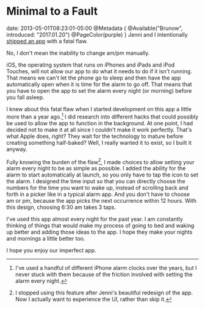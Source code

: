 # Minimal to a Fault
date: 2013-05-01T08:23:01-05:00
@Metadata {
  @Available("Brunow", introduced: "2017.01.20")
  @PageColor(purple)
}
Jenni and I intentionally [shipped an app][linkWakeUp] with a fatal flaw.

No, I don't mean the inability to change am/pm manually.

iOS, the operating system that runs on iPhones and iPads and iPod Touches, will not allow our app to do what it needs to do if it isn't running. That means we can't let the phone go to sleep and then have the app automatically open when it is time for the alarm to go off. That means that you have to open the app to set the alarm every night (or morning) before you fall asleep.

I knew about this fatal flaw when I started development on this app a little more than a year ago.[^1] I did research into different hacks that could possibly be used to allow the app to function in the background. At one point, I had decided not to make it at all since I couldn't make it work perfectly. That's what Apple does, right? They wait for the technology to mature before creating something half-baked? Well, I really wanted it to exist, so I built it anyway.

Fully knowing the burden of the flaw[^2], I made choices to allow setting your alarm every night to be as simple as possible. I added the ability for the alarm to start automatically at launch, so you only have to tap the icon to set the alarm. I designed the time input so that you can directly choose the numbers for the time you want to wake up, instead of scrolling back and forth in a picker like in a typical alarm app. And you don't have to choose am or pm, because the app picks the next occurrence within 12 hours. With this design, choosing 6:30 am takes 3 taps.

I've used this app almost every night for the past year. I am constantly thinking of things that would make my process of going to bed and waking up better and adding those ideas to the app. I hope they make your nights and mornings a little better too.

I hope you enjoy our imperfect app.


[linkWakeUp]: <http://wakeup.brunow.org>
[^1]: I've used a handful of different iPhone alarm clocks over the years, but I never stuck with them because of the friction involved with setting the alarm every night.
[^2]: I stopped using this feature after Jenni's beautiful redesign of the app. Now I actually want to experience the UI, rather than skip it.
